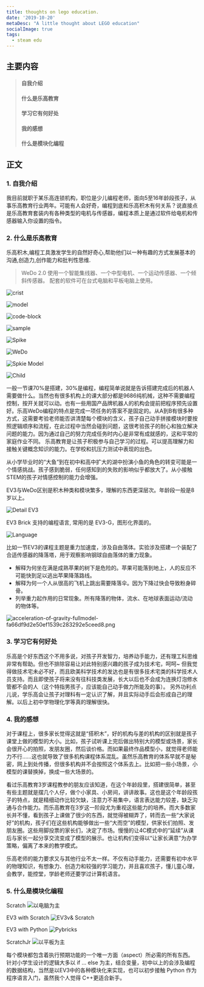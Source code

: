 ```yaml
---
title: thoughts on lego education.
date: '2019-10-20'
metaDesc: "A little thought about LEGO education"
socialImage: true
tags:
  - steam edu
---
```


## 主要内容
> #### 自我介绍
> #### 什么是乐高教育
> #### 学习它有何好处
> #### 我的感想
> #### 什么是模块化编程  

## 正文
###  1. 自我介绍
我目前就职于某乐高连锁机构，职位是少儿编程老师，面向5至16年龄段孩子，从事乐高教育行业两年。可能有人会好奇，编程到底和乐高积木有何关系？说直接点是乐高教育套装内有各种类型的电机与传感器，编程本质上是通过软件给电机和传感器输入你设置的指令。

### 2. 什么是乐高教育
乐高积木,编程工具激发学生的自然好奇心,帮助他们以一种有趣的方式发展基本的沟通,创造力,创作能力和批判性思维.
> WeDo 2.0  使用一个智能集线器、一个中型电机、一个运动传感器、一个倾斜传感器。 配套的软件可在台式电脑和平板电脑上使用。

![crist](https://i.loli.net/2020/06/05/JKarTgUzhsGkmou.jpg)

![model](https://i.loli.net/2020/05/29/6gPVh2orvjylWt9.jpg)

![code-block](https://i.loli.net/2020/05/29/qIut3VwcxsiMFBL.png)

![sample](https://i.loli.net/2020/06/05/dVzyux2KfjZLSFv.jpg)

![Spike](https://i.loli.net/2020/06/05/hm7e3bgBMOLsI8P.jpg)

![WeDo](https://i.loli.net/2020/06/05/B4pYkFCrm5aKAfS.jpg)

![Spkie Model](https://i.loli.net/2020/06/05/pb8VOnXMQT6KNje.jpg)

![Child](https://i.loli.net/2020/06/05/J1mgWo9jrhdLSYz.jpg)

一般一节课70%是搭建，30%是编程，编程简单说就是告诉搭建完成后的机器人需要做什么。当然也有很多机构上的课大部分都是9686纯机械，这种不需要编程控制，按开关就可以动。也有一些用国产品牌机器人的机构会提前把程序预先设置好。乐高WeDo编程的特点是完成一项任务的答案不是固定的。从A到B有很多种方式，这需要考验老师能否讲清楚每个模块的含义，孩子自己动手拼接模块时要按照逻辑顺序和流程，在此过程中当然会碰到问题，这很考验孩子的耐心和独立解决问题的能力。因为通过自己的努力完成任务时内心是非常有成就感的，这和平常的家庭作业不同。
乐高教育是让孩子积极参与自己学习的过程。可以提高理解力和接触关键概念知识的能力。在学校和抗压力测试中表现的出色。

从小学毕业时的“大鱼”到在初中和高中扩大的湖中扮演小鱼的角色的转变可能是一个情感挑战。孩子感到脆弱，任何感知到的失败的影响似乎都放大了。从小接触STEM的孩子对情感控制的能力会增强。

EV3与WeDo区别是积木种类和模块繁多，理解的东西更深层次。年龄段一般是8岁以上。

![Detail EV3](https://i.loli.net/2020/06/05/nxFL7UdJeQA6KV1.jpg)

EV3 Brick 支持的编程语言, 常用的是 EV3-G，图形化界面的。

![Language](https://i.loli.net/2020/06/05/WCjUDe4h1ynlwTa.jpg)

比如一节EV3的课程主题是重力加速度，涉及自由落体。实验涉及搭建一个装配了合适传感器的降落塔，用于观察影响钢球自由落体的重力现象。

- 解释为何坐在满是成熟苹果的树下是危险的。苹果可能落到地上，人的反应不可能快到足以逃出苹果降落路线。
- 解释为何一个人从很高的飞机上跳出需要降落伞。因为下降过快会导致粉身碎骨。
- 列举重力起作用的日常现象。所有降落的物体，流水、在地球表面运动/流动的物体等。

![acceleration-of-gravity-fullmodel-fa66df9d2e50ef1539c283292e5ceed8.png](https://i.loli.net/2020/06/04/LZlWcdvD2sIAo1h.png)

### 3. 学习它有何好处

乐高是个好东西这个不用多说，对孩子开发智力，培养动手能力，还有理工科思维非常有帮助。但也不排除容易让对此特别感兴趣的孩子成为技术宅，呵呵~ 但我觉得做技术宅未必不好，而且欧美科学技术的发达也是有很多技术宅类的科学技术人员支持。而且即使孩子将来没有往科技类发展，长大以后也不会成为连换灯泡修水管都不会的人（这个特指男孩子，应该能自己动手做力所能及的事）。
另外功利点儿说，学乐高会让孩子对理科有一定认识了解，并且实际动手后会形成自己的理解。以后上初中学物理化学等真的理解很快。

### 4. 我的感想

对于课程上，很多家长觉得这就是“搭积木”，好的机构与差的机构的区别就是孩子课堂上做的模型的大小。比如，孩子试听课上完后做出特别大的模型或场景，家长会很开心的拍照，发朋友圈，然后谈价格。而如果最终作品模型小，就觉得老师能力不行……这也就导致了很多机构课程体系混乱。虽然乐高教育的体系早就不是秘密，网上到处传播，但很多机构并不会按照这个体系去上。比如把一些小场景，小模型的课替换掉，换成一些大场景的。

看过乐高教育3岁课程教参的朋友应该知道，在这个年龄段里，搭建很简单，甚至有些主题就是摆几个人仔，做个小家具、小房间，讲讲故事。这也是这个年龄段孩子的特点，就是精细动作比较欠缺，注意力不易集中，语言表达能力较差，缺乏沟通与合作能力。而乐高教育在3岁这一阶段尤为重视这些能力的培养。而大多数家长并不懂，看到孩子上课做了很少的东西，就觉得被糊弄了，转而去一些“大家说好”的机构，孩子们在这些机构能够做出一些“大而空”的模型，供家长们拍照、发朋友圈。这些用脚投票的家长们，决定了市场。慢慢的让4C模式中的“延续”从课后与家长一起分享交流变成了模型的展示。也让机构们变得以“让家长满意”为办学策略，偏离了本来的教学模式。

乐高老师的能力要求又与其他行业不太一样。不仅有动手能力，还需要有初中水平的物理知识，有想象力、创造力和较强的学习能力，并且喜欢孩子，懂儿童心理，会教学，能控堂，学龄老师还要学过计算机语言。

### 5. 什么是模块化编程

Scratch 
![以电脑为主](https://i.loli.net/2020/06/05/AcxzVoQ7IuHKkCN.jpg)

EV3 with Scratch 
![EV3v& Scratch](https://i.loli.net/2020/06/05/Byq2SveWDahE3zP.jpg)

EV3 with Python
![Pybricks](https://i.loli.net/2020/06/05/NKBAu7Zj1t8vxQi.jpg)

ScratchJr
![以平板为主](https://i.loli.net/2020/06/05/6mCboDGJrgKULAi.jpg)

每个模块都包含着执行预期功能的一个唯一方面（aspect）所必需的所有东西。
针对小学生设计的逻辑大多以 if ... else 为主，结合变量，初中以上的会涉及编程的数据结构，当然是以EV3中的各种模块化来实现，也可以初步接触 Python 作为程序语言入门，虽然我个人觉得 C++更适合新手。